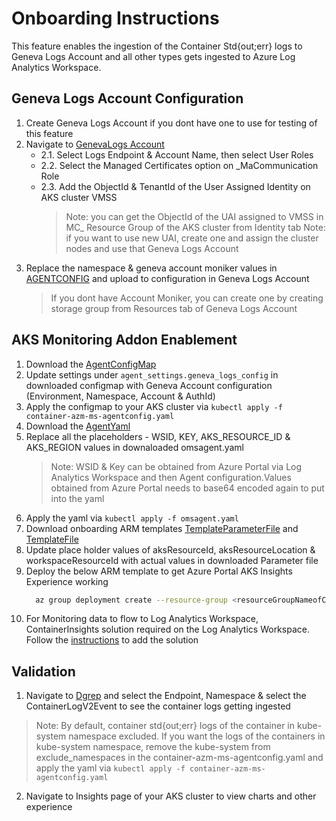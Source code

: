 # Onboarding Instructions
This feature enables the ingestion of the Container Std{out;err} logs to Geneva Logs Account and all other types gets ingested to Azure Log Analytics Workspace.

## Geneva Logs Account Configuration

1. Create Geneva Logs Account if you dont have one to use for testing of this feature
2. Navigate to [GenevaLogs Account](https://portal.microsoftgeneva.com/account/logs/configurations)
     -  2.1. Select Logs Endpoint & Account Name, then select User Roles
     -  2.2. Select the Managed Certificates option on _MaCommunication Role
     -  2.3. Add the ObjectId & TenantId of the User Assigned Identity on AKS cluster VMSS
           > Note: you can get the ObjectId of the UAI assigned to VMSS in MC_ Resource Group of the AKS cluster from Identity tab
           > Note: if you want to use new UAI, create one and assign the cluster nodes and use that Geneva Logs Account
3. Replace the namespace & geneva account moniker values in [AGENTCONFIG](./mdsdconfig-v2.xml) and upload to configuration in Geneva Logs Account
   > If you dont have Account Moniker, you can create one by creating storage group from Resources tab of Geneva Logs Account

## AKS Monitoring Addon Enablement

1. Download the [AgentConfigMap](../../kubernetes/container-azm-ms-agentconfig.yaml)
2. Update settings under `agent_settings.geneva_logs_config` in downloaded configmap with Geneva Account configuration (Environment, Namespace, Account & AuthId)
3. Apply the configmap to your AKS cluster via `kubectl apply -f container-azm-ms-agentconfig.yaml`
4. Download the [AgentYaml](../../kubernetes/omsagent.yaml)
5. Replace all the placeholders - WSID, KEY, AKS_RESOURCE_ID & AKS_REGION values in downaloaded omsagent.yaml
   > Note: WSID & Key can be obtained from Azure Portal via Log Analytics Workspace and then Agent configuration.Values obtained from Azure Portal needs to base64 encoded again to put into the yaml
6. Apply the yaml via `kubectl apply -f omsagent.yaml`
7. Download onboarding ARM templates [TemplateParameterFile](./existingClusterOnboarding.json) and [TemplateFile](./existingClusterOnboarding.json)
8. Update place holder values of aksResourceId, aksResourceLocation & workspaceResourceId with actual values in downloaded Parameter file
9. Deploy the below ARM template to get Azure Portal AKS Insights Experience working
     ```bash
       az group deployment create --resource-group <resourceGroupNameofCluster> --template-file ./existingClusterOnboarding.json --parameters @./existingClusterParam.json
     ```
10. For Monitoring data to flow to Log Analytics Workspace, ContainerInsights solution required on the Log Analytics Workspace. Follow the [instructions](../../scripts/onboarding/solution-onboarding.md) to add the solution

## Validation

1. Navigate to [Dgrep](https://portal.microsoftgeneva.com/logs/dgrep) and select the Endpoint, Namespace & select the ContainerLogV2Event to see the container logs getting ingested
  > Note: By default, container std{out;err} logs of the container in kube-system namespace excluded. If you want the logs of the containers in kube-system namespace, remove the kube-system from exclude_namespaces in the container-azm-ms-agentconfig.yaml and apply the yaml via `kubectl apply -f container-azm-ms-agentconfig.yaml`
2. Navigate to Insights page of your AKS cluster to view charts and other experience
